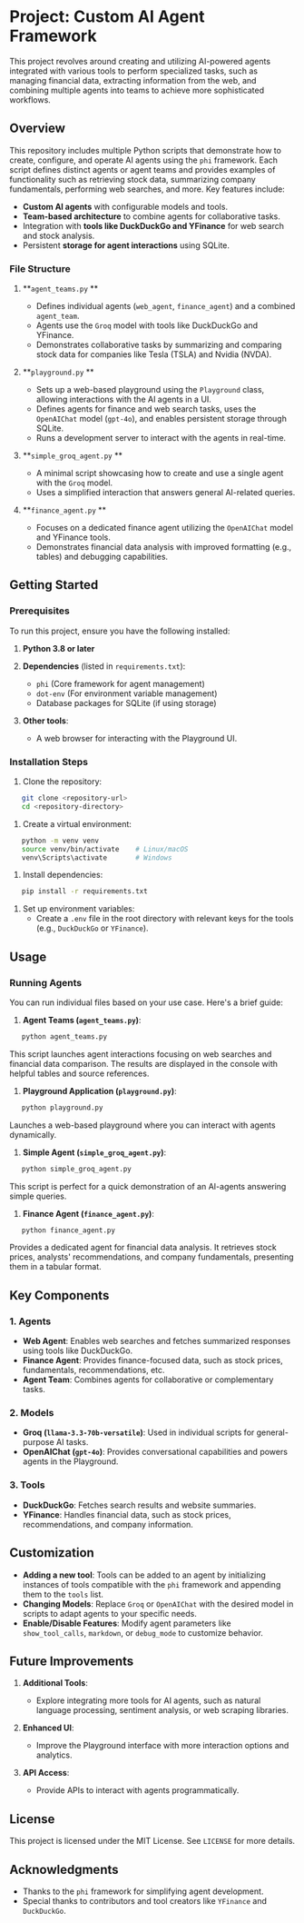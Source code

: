# Project: Custom AI Agent Framework
This project revolves around creating and utilizing AI-powered agents integrated with various tools to perform specialized tasks, such as managing financial data, extracting information from the web, and combining multiple agents into teams to achieve more sophisticated workflows.
## Overview
This repository includes multiple Python scripts that demonstrate how to create, configure, and operate AI agents using the `phi` framework. Each script defines distinct agents or agent teams and provides examples of functionality such as retrieving stock data, summarizing company fundamentals, performing web searches, and more.
Key features include:
- **Custom AI agents** with configurable models and tools.
- **Team-based architecture** to combine agents for collaborative tasks.
- Integration with **tools like DuckDuckGo and YFinance** for web search and stock analysis.
- Persistent **storage for agent interactions** using SQLite.

### File Structure
1. **`agent_teams.py` **
    - Defines individual agents (`web_agent`, `finance_agent`) and a combined `agent_team`.
    - Agents use the `Groq` model with tools like DuckDuckGo and YFinance.
    - Demonstrates collaborative tasks by summarizing and comparing stock data for companies like Tesla (TSLA) and Nvidia (NVDA).

2. **`playground.py` **
    - Sets up a web-based playground using the `Playground` class, allowing interactions with the AI agents in a UI.
    - Defines agents for finance and web search tasks, uses the `OpenAIChat` model (`gpt-4o`), and enables persistent storage through SQLite.
    - Runs a development server to interact with the agents in real-time.

3. **`simple_groq_agent.py` **
    - A minimal script showcasing how to create and use a single agent with the `Groq` model.
    - Uses a simplified interaction that answers general AI-related queries.

4. **`finance_agent.py` **
    - Focuses on a dedicated finance agent utilizing the `OpenAIChat` model and YFinance tools.
    - Demonstrates financial data analysis with improved formatting (e.g., tables) and debugging capabilities.

## Getting Started
### Prerequisites
To run this project, ensure you have the following installed:
1. **Python 3.8 or later**
2. **Dependencies** (listed in `requirements.txt`):
    - `phi` (Core framework for agent management)
    - `dot-env` (For environment variable management)
    - Database packages for SQLite (if using storage)

3. **Other tools**:
    - A web browser for interacting with the Playground UI.

### Installation Steps
1. Clone the repository:
``` bash
   git clone <repository-url>
   cd <repository-directory>
```
1. Create a virtual environment:
``` bash
   python -m venv venv
   source venv/bin/activate    # Linux/macOS
   venv\Scripts\activate       # Windows
```
1. Install dependencies:
``` bash
   pip install -r requirements.txt
```
1. Set up environment variables:
    - Create a `.env` file in the root directory with relevant keys for the tools (e.g., `DuckDuckGo` or `YFinance`).

## Usage
### Running Agents
You can run individual files based on your use case. Here's a brief guide:
1. **Agent Teams (`agent_teams.py`)**:
``` bash
   python agent_teams.py
```
This script launches agent interactions focusing on web searches and financial data comparison. The results are displayed in the console with helpful tables and source references.
1. **Playground Application (`playground.py`)**:
``` bash
   python playground.py
```
Launches a web-based playground where you can interact with agents dynamically.
1. **Simple Agent (`simple_groq_agent.py`)**:
``` bash
   python simple_groq_agent.py
```
This script is perfect for a quick demonstration of an AI-agents answering simple queries.
1. **Finance Agent (`finance_agent.py`)**:
``` bash
   python finance_agent.py
```
Provides a dedicated agent for financial data analysis. It retrieves stock prices, analysts' recommendations, and company fundamentals, presenting them in a tabular format.
## Key Components
### 1. **Agents**
- **Web Agent**: Enables web searches and fetches summarized responses using tools like DuckDuckGo.
- **Finance Agent**: Provides finance-focused data, such as stock prices, fundamentals, recommendations, etc.
- **Agent Team**: Combines agents for collaborative or complementary tasks.

### 2. **Models**
- **Groq (`llama-3.3-70b-versatile`)**: Used in individual scripts for general-purpose AI tasks.
- **OpenAIChat (`gpt-4o`)**: Provides conversational capabilities and powers agents in the Playground.

### 3. **Tools**
- **DuckDuckGo**: Fetches search results and website summaries.
- **YFinance**: Handles financial data, such as stock prices, recommendations, and company information.

## Customization
- **Adding a new tool**: Tools can be added to an agent by initializing instances of tools compatible with the `phi` framework and appending them to the `tools` list.
- **Changing Models**: Replace `Groq` or `OpenAIChat` with the desired model in scripts to adapt agents to your specific needs.
- **Enable/Disable Features**: Modify agent parameters like `show_tool_calls`, `markdown`, or `debug_mode` to customize behavior.

## Future Improvements
1. **Additional Tools**:
    - Explore integrating more tools for AI agents, such as natural language processing, sentiment analysis, or web scraping libraries.

2. **Enhanced UI**:
    - Improve the Playground interface with more interaction options and analytics.

3. **API Access**:
    - Provide APIs to interact with agents programmatically.

## License
This project is licensed under the MIT License. See `LICENSE` for more details.
## Acknowledgments
- Thanks to the `phi` framework for simplifying agent development.
- Special thanks to contributors and tool creators like `YFinance` and `DuckDuckGo`.
